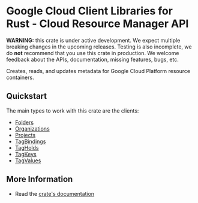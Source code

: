 # Google Cloud Client Libraries for Rust - Cloud Resource Manager API

<!-- Code generated by sidekick. DO NOT EDIT. -->

**WARNING:** this crate is under active development. We expect multiple breaking
changes in the upcoming releases. Testing is also incomplete, we do **not**
recommend that you use this crate in production. We welcome feedback about the
APIs, documentation, missing features, bugs, etc.

Creates, reads, and updates metadata for Google Cloud Platform resource
containers.

## Quickstart

The main types to work with this crate are the clients:

* [Folders](https://docs.rs/gcp-sdk-resourcemanager-v3/latest/gcp_sdk_resourcemanager_v3/client/struct.Folders.html)
* [Organizations](https://docs.rs/gcp-sdk-resourcemanager-v3/latest/gcp_sdk_resourcemanager_v3/client/struct.Organizations.html)
* [Projects](https://docs.rs/gcp-sdk-resourcemanager-v3/latest/gcp_sdk_resourcemanager_v3/client/struct.Projects.html)
* [TagBindings](https://docs.rs/gcp-sdk-resourcemanager-v3/latest/gcp_sdk_resourcemanager_v3/client/struct.TagBindings.html)
* [TagHolds](https://docs.rs/gcp-sdk-resourcemanager-v3/latest/gcp_sdk_resourcemanager_v3/client/struct.TagHolds.html)
* [TagKeys](https://docs.rs/gcp-sdk-resourcemanager-v3/latest/gcp_sdk_resourcemanager_v3/client/struct.TagKeys.html)
* [TagValues](https://docs.rs/gcp-sdk-resourcemanager-v3/latest/gcp_sdk_resourcemanager_v3/client/struct.TagValues.html)

## More Information

* Read the [crate's documentation](https://docs.rs/gcp-sdk-resourcemanager-v3/latest/gcp-sdk-resourcemanager-v3)
